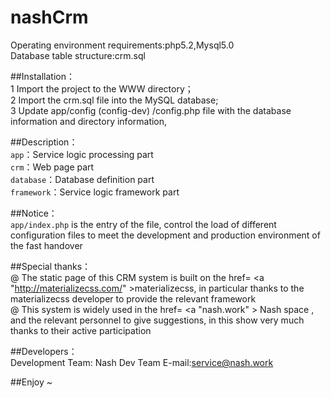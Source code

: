 # nashCrm

Operating environment requirements:php5.2,Mysql5.0<br>
Database table structure:crm.sql<br>

##Installation：<br>
1 Import the project to the WWW directory；<br>
2 Import the crm.sql file into the MySQL database;<br>
3 Update app/config (config-dev) /config.php file with the database information and directory information,<br>

##Description：<br>
`app`：Service logic processing part<br>
`crm`：Web page part<br>
`database`：Database definition part<br>
`framework`：Service logic framework part<br>

##Notice：<br>
`app/index.php` is the entry of the file, control the load of different configuration files to meet the development and production environment of the fast handover<br>

##Special thanks：<br>
@ The static page of this CRM system is built on the href= <a "http://materializecss.com/" >materializecss</a>, in particular thanks to the materializecss developer to provide the relevant framework<br>
@ This system is widely used in the href= <a "nash.work" > Nash space </a>, and the relevant personnel to give suggestions, in this show very much thanks to their active participation<br>

##Developers：<br>
Development Team: Nash Dev Team
E-mail:service@nash.work<br>

##Enjoy ~

